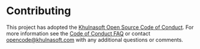 # Contributing

This project has adopted the [Khulnasoft Open Source Code of Conduct](https://opensource.khulnasoft.com/codeofconduct/). For more information see the [Code of Conduct FAQ](https://opensource.khulnasoft.com/codeofconduct/faq/) or contact [opencode@khulnasoft.com](mailto:opencode@khulnasoft.com) with any additional questions or comments.
